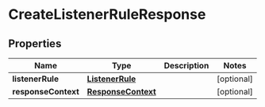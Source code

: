 

# CreateListenerRuleResponse


## Properties

| Name | Type | Description | Notes |
|------------ | ------------- | ------------- | -------------|
|**listenerRule** | [**ListenerRule**](ListenerRule.md) |  |  [optional] |
|**responseContext** | [**ResponseContext**](ResponseContext.md) |  |  [optional] |



